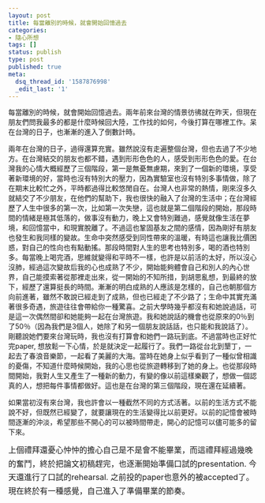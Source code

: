 ```yaml
---
layout: post
title: 每當離別的時候，就會開始回憶過去
categories:
- 隨心所想
tags: []
status: publish
type: post
published: true
meta:
  dsq_thread_id: '1587876998'
  _edit_last: '1'
---
```

每當離別的時候，就會開始回憶過去。兩年前來台灣的情景彷彿就在昨天，但現在朋友們問我最多的都是什麼時候回大陸，工作找的如何，今後打算在哪裡工作。呆在台灣的日子，也漸漸的進入了倒數計時。

兩年在台灣的日子，過得還算充實。雖然說沒有走遍整個台灣，但也去過了不少地方。在台灣結交的朋友也都不錯，遇到形形色色的人，感受到形形色色的愛。在台灣我的心情大概經歷了三個階段，第一是無憂無慮期，來到了一個新的環境，享受著新環境的好，當時也沒有特別大的壓力，因為實驗室也沒有特別多事情做，除了在期末比較忙之外，平時都過得比較悠閒自在。台灣人也非常的熱情，剛來沒多久就結交了不少朋友，在他們的幫助下，我也很快的融入了台灣的生活中；在台灣經歷了人生中很多的第一次，比如第一次失戀，這也就是第二個階段的開始，那段時間的情緒是極其低落的，做事沒有動力，晚上又會特別難過，感覺就像生活在夢境，和回憶當中，和現實脫離了。不過這也鞏固基友之間的感情，因為剛好有朋友也發生和我同樣的變故。生命中突然感受到同性帶來的溫暖，有時這也讓我比價困惑，對自己的性向也有點動搖。那段時間對人生的思考也特別多，喝的酒也特別多。每當晚上喝完酒，思維就變得和平時不一樣，也許是以前活的太好，所以沒心沒肺，經過這次變故后我的心也成熟了不少，開始能夠體會自己和別人的內心世界，自己能摸索著從那裡走出來，從一開始的不知所措，到胡思亂想，到最終的放下，經歷了還算挺長的時間。漸漸的明白成熟的人應該是怎樣的，自己也朝那個方向前進著，雖然不敢說已經走到了成熟，但也已經走了不少路了；生命中其實充滿著很多奇遇，旅遊往往會帶給你一種驚喜。之前大學時幾乎都沒有和她說過話，可是這一次偶然間卻和她能夠一起在台灣旅遊。我和她說話的機會也從原來的0％到了50％（因為我們是3個人，她除了和另一個朋友說話話，也只能和我說話了）。剛聽說她們要來台灣玩時，我也沒有打算會和她們一路玩到底。不過當時也正好忙完paper, 想放鬆一下心情，於是就決定一起履行了。我們一路從台北到墾丁，一起去了春浪音樂節，一起看了美麗的大海。當時在她身上似乎看到了一種似曾相識的憂傷，不知道什麼時候開始，我的心思也從旅遊轉移到了她的身上。也從那段時間開始，我對人生又產生了一種新的動力，有變的像以前這樣樂觀了，想做一個認真的人，想把每件事情都做好。這也是在台灣的第三個階段，現在還在延續著。

如果當初沒有來台灣，我也許會以一種截然不同的方式活著。以前的生活方式不能說不好，但既然已經變了，就要讓現在的生活變得比以前更好。以前的記憶會被時間逐漸的沖淡，希望那些不開心的可以被時間帶走，開心的記憶可以儘可能多的留下來。

<span style="line-height: 1.714285714; font-size: 1rem;">上個禮拜還憂心忡忡的擔心自己是不是會不能畢業，而這禮拜經過幾晚的奮鬥，終於把論文初稿趕完，也逐漸開始準備口試的presentation. 今天還進行了口試的rehearsal. 之前投的paper也意外的被accepted了。現在終於有一種感覺，自己進入了準備畢業的節奏。</span>
